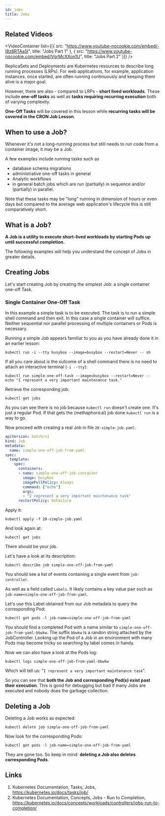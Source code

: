 ```yaml
---
id: jobs
title: Jobs
---
```


## Related Videos
<VideoContainer
  list={[{
   src: "https://www.youtube-nocookie.com/embed/-I8z8RTAa5I",
   title: "Jobs Part 1"
  }, {
   src: "https://www.youtube-nocookie.com/embed/VgrMcXXon1U",
   title: "Jobs Part 2"
  }]}
/>

ReplicaSets and Deployments are Kubernetes resources to describe long running processes (LRPs). For web applications, for example, application instances, once started, are often running continuously and keeping them alive is a major goal.

However, there are also - compared to LRPs - **short lived workloads**. These include **one-off tasks** as well as **tasks requiring recurring execution** both of varying complexity.

**One-Off Tasks** will be covered in this lesson while **recurring tasks will be covered in the CRON Job Lesson**.

## When to use a Job?

Whenever it's not a long-running process but still needs to run code from a container image, it may be a Job.

A few examples include running tasks such as

* database schema migrations
* administrative one-off tasks in general
* Analytic workflows
* in general batch jobs which are run (partially) in sequence and/or (partially) in parallel.

Note that these tasks may be "long" running in dimension of hours or even days but compared to the average web application's lifecycle this is still comparatively short.

## What is a Job?

**A Job is a utility to execute short-lived workloads by starting Pods up until successful completion.**

The following examples will help you understand the concept of Jobs in greater details.

## Creating Jobs

Let's start creating Job by creating the simplest Job: a single container one-off Task.

### Single Container One-Off Task

In this example a simple task is to be executed. The task is to run a simple shell command and then exit. In this case a single container will suffice. Neither sequential nor parallel processing of multiple containers or Pods is necessary.

Running a simple Job appears familiar to you as you have already done it in an earlier lesson:

    kubectl run -i --tty busybox --image=busybox --restart=Never -- sh

If all you care about is the outcome of a shell command there is no need to attach an interactive terminal (`-i --tty`):

    kubectl run simple-one-off-task --image=busybox --restart=Never -- echo "I represent a very important maintenance task."

Retrieve the corresponding job:

    kubectl get jobs

As you can see there is no job because `kubectl run` doesn't create one. It's just a regular Pod. If that gets the (methaphorical) job done `kubectl run` is a way to go.

Now proceed with creating a real Job in file `20-simple-job.yaml`:

```yaml
apiVersion: batch/v1
kind: Job
metadata:
  name: simple-one-off-job-from-yaml
spec:
  template:
    spec:
      containers:
      - name: simple-one-off-job-container
        image: busybox
        imagePullPolicy: Always
        command: ["echo"]
        args:
        - "I represent a very important maintenance task"
      restartPolicy: OnFailure
```

Apply it:

    kubectl apply -f 20-simple-job.yaml

And look again at:

    kubectl get jobs

There should be your job.

Let's have a look at its description:

    kubectl describe job simple-one-off-job-from-yaml

You should see a list of events containing a single event from `job-controller`.

As well as a field called `Labels`. It likely contains a key value pair such as `job-name=simple-one-off-job-from-yaml`.

Let's use this Label obtained from our Job metadata to query the corresponding Pod:

    kubectl get pods -l job-name=simple-one-off-job-from-yaml

You should find a completed Pod with a name similar to `simple-one-off-job-from-yaml-bbwkw`. The suffix `bbwkw` is a randon string attached by the JobController. Looking up the Pod of a Job in an environment with many Pods may become tricky so searching by label comes in handy.

Now we can also have a look at the Pods log:

    kubectl logs simple-one-off-job-from-yaml-bbwkw

Which will tell us: "`I represent a very important maintenance task`".

So you can see that **both the Job and corresponding Pod(s) exist past their execution**. This is good for debugging but bad if many Jobs are executed and nobody does the garbage collection.

## Deleting a Job

Deleting a Job works as expected:

    kubectl delete job simple-one-off-job-from-yaml

Now look for the corresponding Pods:

    kubectl get pods -l job-name=simple-one-off-job-from-yaml

They are gone too. So keep in mind: **deleting a Job also deletes corresponding Pods**.

## Links

1. Kubernetes Documentation, Tasks, Jobs, https://kubernetes.io/docs/tasks/job/
2. Kubernetes Documentation, Concepts, Jobs - Run to Completion, https://kubernetes.io/docs/concepts/workloads/controllers/jobs-run-to-completion/

